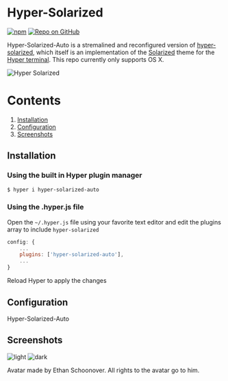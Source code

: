Hyper-Solarized
========
  
[![npm](https://img.shields.io/npm/dm/hyper-solarized-auto.svg?label=DL)](https://www.npmjs.com/package/hyper-solarized-auto)
[![Repo on GitHub](https://img.shields.io/badge/repo-GitHub-3D76C2.svg)](https://github.com/tsachleben/hyper-solarized-auto)

Hyper-Solarized-Auto is a stremalined and reconfigured version of [hyper-solarized](https://gitlab.com/aravind/hyper-solarized), which itself is an implementation of the [Solarized](http://ethanschoonover.com/solarized) theme for the [Hyper terminal](https://hyper.is). This repo currently only supports OS X.

![Hyper Solarized](https://i.imgur.com/JdT64Kc.gif)
  
# Contents
1. [Installation](#installation) 
2. [Configuration](#configuration)
3. [Screenshots](#screenshots)

## Installation

### Using the built in Hyper plugin manager
```bash
$ hyper i hyper-solarized-auto
```

### Using the .hyper.js file
Open the `~/.hyper.js` file using your favorite text editor and edit the plugins array to include `hyper-solarized`
```js
config: {
    ...
    plugins: ['hyper-solarized-auto'],
    ...
}
```
Reload Hyper to apply the changes

## Configuration
Hyper-Solarized-Auto 

## Screenshots
![light](https://i.imgur.com/F97GT6K.png)
![dark](https://i.imgur.com/36DdLbA.png)

Avatar made by Ethan Schoonover. All rights to the avatar go to him.
